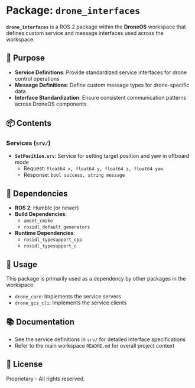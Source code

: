 # Package: `drone_interfaces`

**`drone_interfaces`** is a ROS 2 package within the **DroneOS** workspace that defines custom service and message interfaces used across the workspace.

## 🎯 Purpose

- **Service Definitions**: Provide standardized service interfaces for drone control operations
- **Message Definitions**: Define custom message types for drone-specific data
- **Interface Standardization**: Ensure consistent communication patterns across DroneOS components

## 📦 Contents

### Services (`srv/`)

- **`SetPosition.srv`**: Service for setting target position and yaw in offboard mode
  - Request: `float64 x, float64 y, float64 z, float64 yaw`
  - Response: `bool success, string message`

## 🔗 Dependencies

- **ROS 2**: Humble (or newer)
- **Build Dependencies**: 
  - `ament_cmake`
  - `rosidl_default_generators`
- **Runtime Dependencies**:
  - `rosidl_typesupport_cpp`
  - `rosidl_typesupport_c`

## 🚀 Usage

This package is primarily used as a dependency by other packages in the workspace:

- `drone_core`: Implements the service servers
- `drone_gcs_cli`: Implements the service clients

## 📚 Documentation

- See the service definitions in `srv/` for detailed interface specifications
- Refer to the main workspace `README.md` for overall project context

## 📄 License

Proprietary - All rights reserved. 